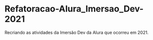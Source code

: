 # Refatoracao-Alura_Imersao_Dev-2021
Recriando as atividades da Imersão Dev da Alura que ocorreu em 2021.

